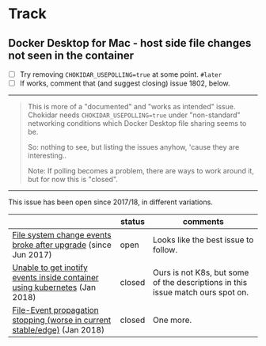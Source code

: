 # Track


## Docker Desktop for Mac - host side file changes not seen in the container

- [ ] Try removing `CHOKIDAR_USEPOLLING=true` at some point. `#later`
- [ ] If works, comment that (and suggest closing) issue 1802, below.

---

>This is more of a "documented" and "works as intended" issue. Chokidar needs `CHOKIDAR_USEPOLLING=true` under "non-standard" networking conditions which Docker Desktop file sharing seems to be.
>
>So: nothing to see, but listing the issues anyhow, 'cause they are interesting..
>
>Note: If polling becomes a problem, there are ways to work around it, but for now this is "closed".

---

This issue has been open since 2017/18, in different variations.

||status|comments|
|---|---|---|
|[File system change events broke after upgrade](https://github.com/docker/for-mac/issues/1802) (since Jun 2017)|open|Looks like the best issue to follow.|
|[Unable to get inotify events inside container using kubernetes](https://github.com/docker/for-mac/issues/2375) (Jan 2018)|closed|Ours is not K8s, but some of the descriptions in this issue match ours spot on.|
|[File-Event propagation stopping (worse in current stable/edge)](https://github.com/docker/for-mac/issues/2417) (Jan 2018)|closed|One more.|

<!-- disabled

### Our check (Alpine)

Make a folder (e.g. `Temp/def`).

```
$ cd Temp/def
$ docker run -it --rm -v $(pwd):/work -w /work node:16-alpine sh

# apk add inotify-tools

# inotifywait -rme modify,attrib,move,close_write,create,delete,delete_self /work
...
Watches established.
```

Create or change files in the folder - on the (Mac) host.

**Expected**

- Some output within Docker, reflecting on the changes

**Actual**

- (empty)


### Our check (Debian)

Just so it wouldn't be Alpine specific, let's see:

You can use the same folder (e.g. `Temp/def`).

```
$ cd Temp/def
$ docker run -it --rm -v $(pwd):/work -w /work debian:latest bash

# apt-get update
# apt-get install inotify-tools

# inotifywait -rme modify,attrib,move,close_write,create,delete,delete_self /work
...
Watches established.
```

**Behaviour**

Same as above (Alpine), so seems not Linux flavour specific.


### What works

- Docker Desktop on Windows doesn't seem to be affected
- not tested on native Linux; assuming things work

### What didn't work

- In `packages/backend`, changes to `functions/**` or `firestore.rules` require the emulators to be restarted.

   Normally, the emulators would print information on their output about changed files, and adjust accordingly.
   
- In `packages/app`, Hot Module Reloading is lost if Vite runs under Docker.

	This is 💔 since we really need HMR to work. Cannot use DC for Vite until this is solved, one way or another.
-->
